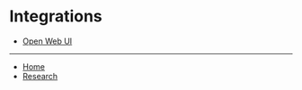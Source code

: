 # **Integrations**

* [Open Web UI](open_web_ui.md)

---

* [Home](/docs/README.md)
* [Research](/docs/research/research.md)
